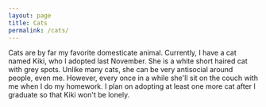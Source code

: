 ```yaml
---
layout: page
title: Cats
permalink: /cats/
---
```


Cats are by far my favorite domesticate animal. Currently, I have a cat named Kiki, who I adopted last November. She is a white short haired cat with grey spots. Unlike many cats, she can be very antisocial around people, even me. However, every once in a while she'll sit on the couch with me when I do my homework. I plan on adopting at least one more cat after I graduate so that Kiki won't be lonely. 
